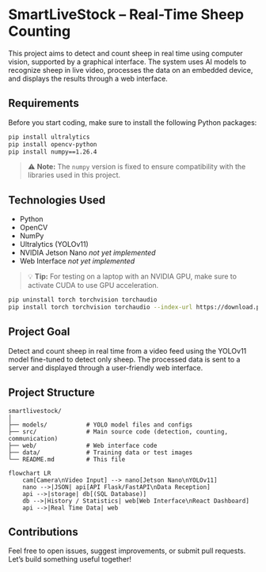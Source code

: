 
# SmartLiveStock – Real-Time Sheep Counting

This project aims to detect and count sheep in real time using computer vision, supported by a graphical interface. The system uses AI models to recognize sheep in live video, processes the data on an embedded device, and displays the results through a web interface.

## Requirements

Before you start coding, make sure to install the following Python packages:

```bash
pip install ultralytics
pip install opencv-python
pip install numpy==1.26.4
```

> ⚠️ **Note:** The `numpy` version is fixed to ensure compatibility with the libraries used in this project.


## Technologies Used

* Python
* OpenCV
* NumPy
* Ultralytics (YOLOv11)
* NVIDIA Jetson Nano _not yet implemented_
* Web Interface _not yet implemented_

> 💡 **Tip:** For testing on a laptop with an NVIDIA GPU, make sure to activate CUDA to use GPU acceleration.

```bash
pip uninstall torch torchvision torchaudio
pip install torch torchvision torchaudio --index-url https://download.pytorch.org/whl/cu118
```

## Project Goal

Detect and count sheep in real time from a video feed using the YOLOv11 model fine-tuned to detect only sheep. The processed data is sent to a server and displayed through a user-friendly web interface.

## Project Structure

```
smartlivestock/
│
├── models/           # YOLO model files and configs
├── src/              # Main source code (detection, counting, communication)
├── web/              # Web interface code
├── data/             # Training data or test images
└── README.md         # This file
```


```mermaid
flowchart LR
    cam[Camera\nVideo Input] --> nano[Jetson Nano\nYOLOv11]
    nano -->|JSON| api[API Flask/FastAPI\nData Reception]
    api -->|storage| db[(SQL Database)]
    db -->|History / Statistics| web[Web Interface\nReact Dashboard]
    api -->|Real Time Data| web
```


## Contributions

Feel free to open issues, suggest improvements, or submit pull requests.
Let’s build something useful together!
